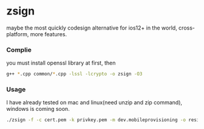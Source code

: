 # zsign
maybe the most quickly codesign alternative for ios12+ in the world,  cross-platform, more features.

### Complie
you must install openssl library at first, then
```bash
g++ *.cpp common/*.cpp -lssl -lcrypto -o zsign -O3
```

### Usage
I have already tested on mac and linux(need unzip and zip command), windows is coming soon.
```bash
./zsign -f -c cert.pem -k privkey.pem -m dev.mobileprovisioning -o resign.ipa demo.ipa 
```
